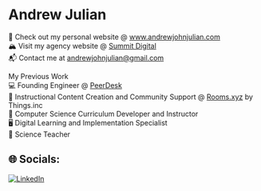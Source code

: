 # Andrew Julian

 💼 Check out my personal website @ www.andrewjohnjulian.com <br>
 🏔️ Visit my agency website @ [Summit Digital](https://www.madebysummit.com) <br>
 📬 Contact me at andrewjohnjulian@gmail.com <br>

 My Previous Work <br>
 💻 Founding Engineer @ [PeerDesk](https://www.peerdesk.app) <br>
 📱 Instructional Content Creation and Community Support @ [Rooms.xyz](https://www.rooms.xyz) by Things.inc <br>
 🍎 Computer Science Curriculum Developer and Instructor <br>
 🖥️ Digital Learning and Implementation Specialist <br>
 🔬 Science Teacher

## 🌐 Socials:
[![LinkedIn](https://img.shields.io/badge/LinkedIn-%230077B5.svg?logo=linkedin&logoColor=white)](https://linkedin.com/in/andrewjohnjulian) 








